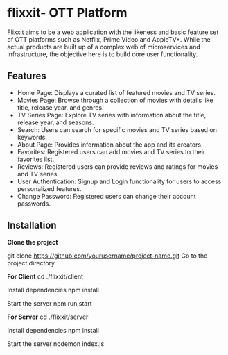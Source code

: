 # flixxit- OTT Platform 

Flixxit aims to be a web application with the likeness and basic feature set of OTT platforms such as Netflix, Prime Video and AppleTV+. While the actual products are built up of a complex web of microservices and infrastructure, the objective here is to build core user functionality.

## Features
- Home Page: Displays a curated list of featured movies and TV series.
- Movies Page: Browse through a collection of movies with details like title, release year, and genres.
- TV Series Page: Explore TV series with information about the title, release year, and seasons.
- Search: Users can search for specific movies and TV series based on keywords.
- About Page: Provides information about the app and its creators.
- Favorites: Registered users can add movies and TV series to their favorites list.
- Reviews: Registered users can provide reviews and ratings for movies and TV series
- User Authentication: Signup and Login functionality for users to access personalized features.
- Change Password: Registered users can change their account passwords.

## Installation

**Clone the project**

git clone https://github.com/yourusername/project-name.git
Go to the project directory

**For Client**
cd ./flixxit/client

Install dependencies
npm install

Start the server
npm run start

**For Server**
cd ./flixxit/server

Install dependencies
npm install

Start the server
nodemon index.js
